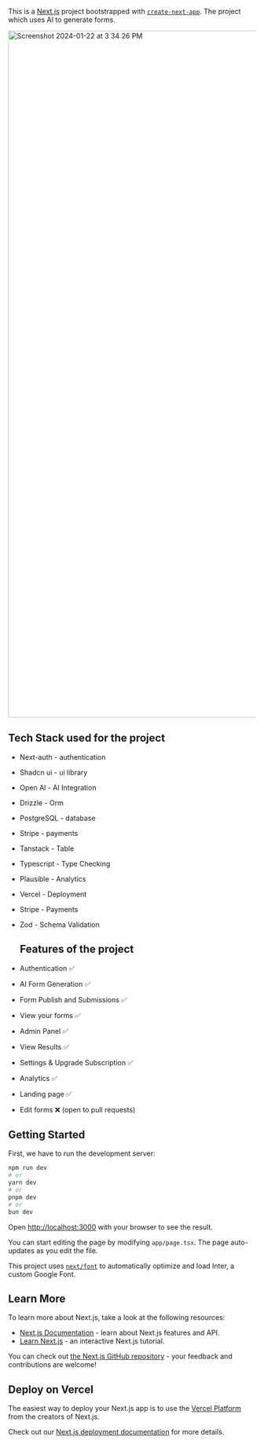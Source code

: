 This is a [Next.js](https://nextjs.org/) project bootstrapped with [`create-next-app`](https://github.com/vercel/next.js/tree/canary/packages/create-next-app).
The project which uses AI to generate forms.

<img width="1399" alt="Screenshot 2024-01-22 at 3 34 26 PM" src="https://github.com/judygab/ai-form-builder-tutorial/assets/50160672/443a69ed-e441-412a-a84e-ea820022c6dc">

## Tech Stack used for the project

- Next-auth - authentication
- Shadcn ui - ui library
- Open Al - AI Integration
- Drizzle - Orm
- PostgreSQL - database
- Stripe - payments
- Tanstack - Table
- Typescript - Type Checking
- Plausible - Analytics
- Vercel - Deployment
- Stripe - Payments
- Zod - Schema Validation

  ## Features of the project

- Authentication ✅
- AI Form Generation ✅
- Form Publish and Submissions ✅
- View your forms ✅
- Admin Panel ✅
- View Results ✅
- Settings & Upgrade Subscription ✅
- Analytics  ✅
- Landing page ✅
- Edit forms ❌ (open to pull requests)


## Getting Started

First, we have to run the development server:

```bash
npm run dev
# or
yarn dev
# or
pnpm dev
# or
bun dev
```

Open [http://localhost:3000](http://localhost:3000) with your browser to see the result.

You can start editing the page by modifying `app/page.tsx`. The page auto-updates as you edit the file.

This project uses [`next/font`](https://nextjs.org/docs/basic-features/font-optimization) to automatically optimize and load Inter, a custom Google Font.

## Learn More

To learn more about Next.js, take a look at the following resources:

- [Next.js Documentation](https://nextjs.org/docs) - learn about Next.js features and API.
- [Learn Next.js](https://nextjs.org/learn) - an interactive Next.js tutorial.

You can check out [the Next.js GitHub repository](https://github.com/vercel/next.js/) - your feedback and contributions are welcome!

## Deploy on Vercel

The easiest way to deploy your Next.js app is to use the [Vercel Platform](https://vercel.com/new?utm_medium=default-template&filter=next.js&utm_source=create-next-app&utm_campaign=create-next-app-readme) from the creators of Next.js.

Check out our [Next.js deployment documentation](https://nextjs.org/docs/deployment) for more details.
